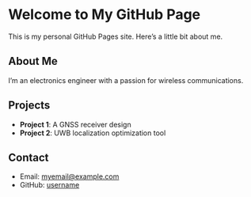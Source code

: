 # Welcome to My GitHub Page

This is my personal GitHub Pages site. Here’s a little bit about me.

## About Me
I’m an electronics engineer with a passion for wireless communications.

## Projects
- **Project 1**: A GNSS receiver design
- **Project 2**: UWB localization optimization tool

## Contact
- Email: myemail@example.com
- GitHub: [username](https://github.com/username)
